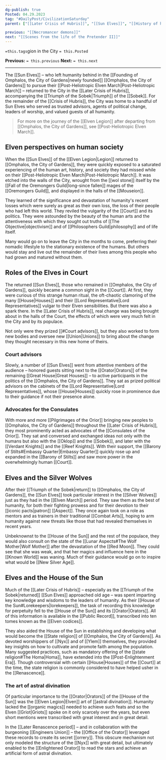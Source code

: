 ```yaml
---
dg-publish: true
Posted: 04.29.2023
tag: "#DailyPost/CivilizationSaturday"
parent: ["[[Later Crisis of Hubris]]", "[[Sun Elves]]", "[[History of human contact with the Orior]]", "[[Races of the Orior in the City]]"]

previous: "[[Necromancer demons]]"
next: "[[Scenes from the life of the Pretender II]]"
---
```

`=this.tags`gion in the City
`= this.Posted`

**Previous:** `= this.previous`
**Next:** `= this.next`

---

The [[Sun Elves]] – who left humanity behind in the [[Founding of Omphalos, the City of Gardens|newly founded]] [[Omphalos, the City of Gardens]] to pursue their [[Post-Heliotropic Elven March|Post-Heliotropic March]] – returned to the City in the [[Later Crisis of Hubris]], accompanying the [[Triumph of the Sobek|Triumph]] of the [[Sobek]]. For the remainder of the [[Crisis of Hubris]], the City was home to a handful of Sun Elves who served as trusted advisors, agents of political change, leaders of worship, and valued guests of all humanity.

> For more on the journey of the [[Elven Legion]] after departing from [[Omphalos, the City of Gardens]], see [[Post-Heliotropic Elven March]].

## Elven perspectives on human society

When the [[Sun Elves]] of the [[Elven Legion|Legion]] returned to [[Omphalos, the City of Gardens]], they were quickly exposed to a saturated experiencing of the human art, history, and society they had missed while on their [[Post-Heliotropic Elven March|Post-Heliotropic March]]. It was etched into the walls of the City, wrought from the [[wol stone]] itself by the [[Fall of the Oremongers Guild|long-since fallen]] mages of the [[Oremongers Guild]], and displayed in the halls of the [[Mouseion]].

They learned of the significance and devastation of humanity's recent losses which were surely as great as their own loss, the loss of their people who had left this world. They reviled the vulgarity of the [[Court]] and its politics. They were astounded by the beauty of the human arts and the attentiveness with which they sought out truths of [[The Objective|objectivism]] and of [[Philosophers Guild|philosophy]] and of life itself.

Many would go on to leave the City in the months to come, preferring their nomadic lifestyle to the stationary existence of the humans. But others would stay and live out the remainder of their lives among this people who had grown and matured without them.

## Roles of the Elves in Court

The returned [[Sun Elves]], those who remained in [[Omphalos, the City of Gardens]], quickly became a common sight in the [[Court]]. At first, they were curious of this strange human ritual, the oft-chaotic clamoring of the many [[House|Houses]] and their [[Lord Representative|Lord Representatives]] vulgar to their Elven sensibilities. But there was also a spark there. In the [[Later Crisis of Hubris]], real change was being brought about in the halls of the Court, the effects of which were very much felt in the City and by its populace.

Not only were they prized [[#Court advisors]], but they also worked to form new bodies and oversee new [[Union|Unions]] to bring about the change they thought necessary in this new home of theirs.

### Court advisors

Slowly, a number of [[Sun Elves]] went from attentive members of the audience – honored guests sitting next to the [[Orator|Orators]] of the remaining [[Great House|Great Houses]] – to active participants in the politics of the [[Omphalos, the City of Gardens]]. They sat as prized political advisors on the cabinets of the [[Lord Representative|Lord Representatives]], whose [[House|Houses]] quickly rose in prominence due to their guidance if not their presence alone.

### Advocates for the Consulates

With more and more [[Pilgrimages of the Orior]] bringing new peoples to [[Omphalos, the City of Gardens]] throughout the [[Later Crisis of Hubris]], they most prominently acted as advocates of the [[Consulates of the Orior]]. They sat and conversed and exchanged ideas not only with the humans but also with the [[Oklop]] and the [[Sobek]], and later with the [[Verdant Knights]] and the [[Reef Knights]]. With their support, the [[Barony of Stilts#Embassy Quarter|Embassy Quarter]] quickly rose up and expanded in the [[Barony of Stilts]] and saw more power in the overwhelmingly human [[Court]].

## Elves and the Silver Wolves

After their [[Triumph of the Sobek|return]] to [[Omphalos, the City of Gardens]], the [[Sun Elves]] took particular interest in the [[Silver Wolves]] just as they had in the [[Elven March]] period. They saw them as the best of humanity, for both their fighting prowess and for their devotion to their [[iconic pacts|patron]] [[Aspect]]. They once again took on a role as mentors and as trainers in their traditional [[Combat Arts]], hoping to arm humanity against new threats like those that had revealed themselves in recent years.

Unbeknownst to the [[House of the Sun]] and the rest of the populace, they would also consult on the state of the [[Lunar Aspects#The Wolf Mother|Wolf Mother]] after the devastation of the [[Red Moon]]. They could see that she was weak, and that her magics and influence here in the [[Known World]] was waning. Much of their guidance would go on to inspire what would be [[New Silver Age]].

## Elves and the House of the Sun

Much of the [[Later Crisis of Hubris]] – especially as the [[Triumph of the Sobek|returned]] [[Sun Elves]] approached old age – was spent imparting key knowledge and wisdoms to the leaders of humanity. As their [[House of the Sun#Lorekeepers|lorekeepers]], the task of recording this knowledge for perpetuity fell to the [[House of the Sun]] and its [[Orator|Orators]]. All of this information is available in the [[Public Record]], transcribed into ten tomes known as the [[Elven codices]].

They also aided the House of the Sun in establishing and developing what would become the [[State religion]] of [[Omphalos, the City of Gardens]]. As devoted worshippers of [[Nyx]] and of [[Ylem]] themselves, they provided key insights on how to cultivate and promote faith among the population. Many suggested practices, such as mandatory offering of the [[state religion#The Homa|Homa]], have extended into the [[Post-Enlightenment Era]]. Though controversial with certain [[House|Houses]] of the [[Court]] at the time, the state religion is commonly considered to have helped usher in the [[Renascence]].

### The art of astral divination

Of particular importance to the [[Orator|Orators]] of the [[House of the Sun]] was the [[Elven Legion|Elven]] art of [[astral divination]]. Humanity lacked the [[organic magics]] needed to achieve such feats and so the Elven [[Griot|Griots]] spoke on it only scarcely over the years, but even short mentions were transcribed with great interest and in great detail.

In the [[Later Renascence period]] – and in collaboration with the burgeoning [[Engineers Union]] – the [[Office of the Orator]] leveraged these records to create its secret [[orrery]]. This obscure mechanism not only modeled the structure of the [[Nyx]] with great detail, but ultimately enabled to the [[Enlightened Orator]] to read the stars and achieve an artificial form of astral divination.
